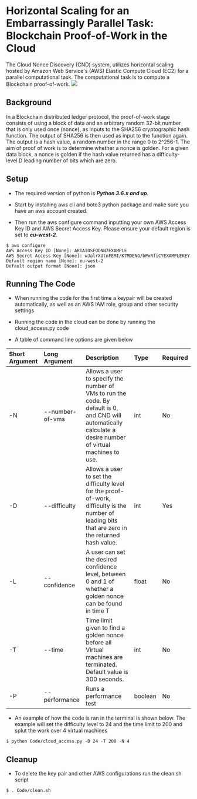 Horizontal Scaling for an Embarrassingly Parallel Task: Blockchain Proof-of-Work in the Cloud
===============

The Cloud Nonce Discovery (CND) system,  utilizes horizontal scaling hosted by Amazon Web Service's (AWS) Elastic Compute Cloud (EC2) for a parallel computational task. The computational task is to compute a Blockchain proof-of-work.
![](readme.gif)
## Background

In a Blockchain distributed ledger protocol, the proof-of-work stage consists of using a block of data and an arbitrary random 32-bit number that is only used once (nonce), as inputs to the SHA256 cryptographic hash function. The output of SHA256 is then used as input to the function again. The output is a hash value, a random number in the range 0 to 2^256-1. The aim of proof of work is to determine whether a nonce is golden. For a given data block, a nonce is golden if the hash value returned has a difficulty-level D leading number of bits which are zero.

## Setup

* The required version of python is **_Python 3.6.x and up_**.

* Start by installing aws cli and boto3 python package and make sure you have an aws account created.

* Then run the aws configure command inputting your own AWS Access Key ID and AWS Secret Access Key. Please ensure your default region is set to **_eu-west-2_**.

``` 
$ aws configure
AWS Access Key ID [None]: AKIAIOSFODNN7EXAMPLE
AWS Secret Access Key [None]: wJalrXUtnFEMI/K7MDENG/bPxRfiCYEXAMPLEKEY
Default region name [None]: eu-west-2
Default output format [None]: json
```

## Running The Code

* When running the code for the first time a keypair will be created automatically, as well as an AWS IAM role, group and other security settings

* Running the code in the cloud can be done by running the cloud_access.py code

* A table of command line options are given below

<!-- parser.add_argument("-N", "--number-of-vms", help="number of vms to run the code", choices=range(51), required=False, type=int, default=0)
parser.add_argument("-D", "--difficulty", help="difficulty",choices=range(256), type=int, default=0, required=False)
parser.add_argument("-L", "--confidence", help="confidence level between 0 and 1", default=1, type=float, required=False)
parser.add_argument("-T", "--time", help="time before stopping", type=int, default= 300, required=False)
parser.add_argument("-P", "--performance", help="runs a performance test", action='store_true', default=False, required=False) -->

| Short Argument| Long Argument|Description|Type |Required|
|:-------------|:-------------|:------------|:---------|:----------|
|-N|--number-of-vms  |Allows a user to specify the number of VMs to run the code. By default is 0, and CND will automatically calculate a desire number of virtual machines to use.|int| No|
|-D|--difficulty  |Allows a user to set the difficulty level for the proof-of-work, difficulty is the number of leading bits that are zero in the returned hash value.| int   |Yes|
|-L|--confidence |A user can set the desired confidence level, between 0 and 1 of whether a golden nonce can be found in time T| float    | No    |
|-T|--time  |Time limit given to find a golden nonce before all Virtual machines are terminated. Default value is 300 seconds.|int|No|
|-P|--performance  |Runs a performance test|boolean|No|

*  An example of how the code is ran in the terminal is shown below. The example will set the difficulty level to 24 and the time limit to 200 and splut the work over 4 virtual machines


``` 
$ python Code/cloud_access.py -D 24 -T 200 -N 4
```
## Cleanup

* To delete the key pair and other AWS configurations run the clean.sh script

```
$ . Code/clean.sh
```
